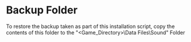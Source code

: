 # Backup Folder  
To restore the backup taken as part of this installation script, copy the contents of this folder to the "<Game_Directory>\Data Files\Sound" Folder